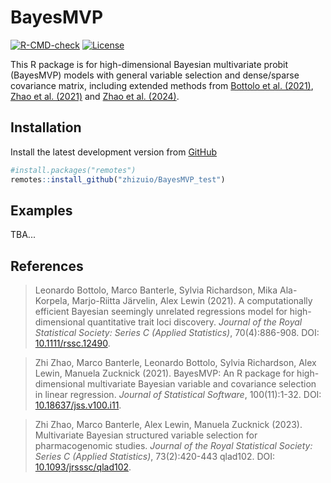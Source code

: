 # BayesMVP

<!-- badges: start --

[![CRAN](http://www.r-pkg.org/badges/version/BayesMVP)](https://cran.r-project.org/package=BayesMVP)
[![r-universe](https://zhizuio.r-universe.dev/badges/BayesMVP)](https://zhizuio.r-universe.dev/BayesMVP)
[![DOI](https://img.shields.io/badge/doi-10.32614%2FCRAN.package.BayesMVP-brightgreen)](https://doi.org/10.32614/CRAN.package.BayesMVP)

-- badges: end -->

[![R-CMD-check](https://github.com/zhizuio/BayesMVP/workflows/R-CMD-check/badge.svg)](https://github.com/zhizuio/BayesMVP/actions)
[![License](https://img.shields.io/badge/License-MIT-green.svg)](https://opensource.org/licenses/MIT)


This R package is for high-dimensional Bayesian multivariate probit (BayesMVP) models with general variable selection and dense/sparse covariance matrix, including extended methods from [Bottolo et al. (2021)](https://doi.org/10.1111/rssc.12490), [Zhao et al. (2021)](https://doi.org/10.18637/jss.v100.i11) and [Zhao et al. (2024)](https://doi.org/10.1093/jrsssc/qlad102). 

## Installation

Install the latest development version from [GitHub](https://github.com/zhizuio/BayesMVP_test)

```r
#install.packages("remotes")
remotes::install_github("zhizuio/BayesMVP_test")
```

## Examples

TBA...


## References

> Leonardo Bottolo, Marco Banterle, Sylvia Richardson, Mika Ala-Korpela, Marjo-Riitta Järvelin, Alex Lewin (2021).
> A computationally efficient Bayesian seemingly unrelated regressions model for high-dimensional quantitative trait loci discovery.
> _Journal of the Royal Statistical Society: Series C (Applied Statistics)_, 70(4):886-908. DOI: [10.1111/rssc.12490](https://doi.org/10.1111/rssc.12490).

> Zhi Zhao, Marco Banterle, Leonardo Bottolo, Sylvia Richardson, Alex Lewin, Manuela Zucknick (2021).
> BayesMVP: An R package for high-dimensional multivariate Bayesian variable and covariance selection in linear regression.
> _Journal of Statistical Software_, 100(11):1-32. DOI: [10.18637/jss.v100.i11](https://doi.org/10.18637/jss.v100.i11).

> Zhi Zhao, Marco Banterle, Alex Lewin, Manuela Zucknick (2023).
> Multivariate Bayesian structured variable selection for pharmacogenomic studies.
> _Journal of the Royal Statistical Society: Series C (Applied Statistics)_, 73(2):420-443 qlad102. DOI: [10.1093/jrsssc/qlad102](https://doi.org/10.1093/jrsssc/qlad102).
